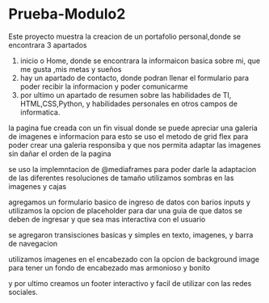 # Prueba-Modulo2

Este proyecto muestra la creacion de un portafolio personal,donde se encontrara 3 apartados

1. inicio o Home, donde se encontrara la informaicon basica sobre mi, que me gusta ,mis metas y sueños
2. hay un apartado de contacto, donde podran llenar el formulario para poder recibir la informacion y poder comunicarme
3. por ultimo un apartado de resumen sobre las habilidades de TI, HTML,CSS,Python, y habilidades personales en otros campos de informatica.

la pagina fue creada con un fin visual donde se puede apreciar una galeria de imagenes e informacion para esto se uso el metodo de grid flex para poder crear una galeria responsiba y que nos permita adaptar las imagenes sin dañar el orden de la pagina

se uso la implemntacion de @mediaframes para poder darle la adaptacion de las diferentes resoluciones de tamaño
utilizamos sombras en las imagenes y cajas

agregamos un formulario basico de ingreso de datos con barios inputs y utilizamos la opcion de placeholder para dar una guia de que datos se deben de ingresar y que sea mas interactiva con el usuario

se agregaron transisciones basicas y simples en texto, imagenes, y barra de navegacion

utilizamos imagenes en el encabezado con la opcion de background image para tener un fondo de encabezado mas armonioso y bonito

y por ultimo creamos un footer interactivo y facil de utilizar con las redes sociales.


